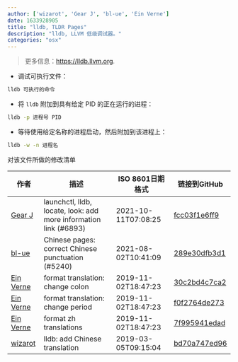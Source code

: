 ```yaml
---
author: ['wizarot', 'Gear J', 'bl-ue', 'Ein Verne']
date: 1633928905
title: "lldb, TLDR Pages"
description: "lldb, LLVM 低级调试器。"
categories: "osx"
---
```

> 更多信息：<https://lldb.llvm.org>.

- 调试可执行文件：

```bash
lldb 可执行的命令
```

- 将 `lldb` 附加到具有给定 PID 的正在运行的进程：

```bash
lldb -p 进程号 PID
```

- 等待使用给定名称的进程启动，然后附加到该进程上：

```bash
lldb -w -n 进程名
```
对该文件所做的修改清单


作者 | 描述 | ISO 8601日期格式 | 链接到GitHub
------|-----|-----|-----
[Gear J](mailto:12108619+gearj@users.noreply.github.com) | launchctl, lldb, locate, look: add more information link (#6893) | 2021-10-11T07:08:25 | [fcc03f1e6ff9](https://github.com/tldr-pages/tldr/commit/fcc03f1e6ff9776ca4433447e9859a3c1a42e539)
[bl-ue](mailto:54780737+bl-ue@users.noreply.github.com) | Chinese pages: correct Chinese punctuation (#5240) | 2021-08-02T10:41:09 | [289e30dfb3d1](https://github.com/tldr-pages/tldr/commit/289e30dfb3d1d73bade9e3610e12bfc90e9270ae)
[Ein Verne](mailto:einverne@gmail.com) | format translation: change colon | 2019-11-02T18:47:23 | [30c2bd4c7ca2](https://github.com/tldr-pages/tldr/commit/30c2bd4c7ca2385e09cc00f15ad651e195b82e65)
[Ein Verne](mailto:einverne@gmail.com) | format translation: change period | 2019-11-02T18:47:23 | [f0f2764de273](https://github.com/tldr-pages/tldr/commit/f0f2764de2737f4c7bc75feeec5499117dea6ed0)
[Ein Verne](mailto:einverne@gmail.com) | format zh translations | 2019-11-02T18:47:23 | [7f995941edad](https://github.com/tldr-pages/tldr/commit/7f995941edaddaa6bd3208856ec539f5439f7ef4)
[wizarot](mailto:wizarot@qq.com) | lldb: add Chinese translation | 2019-03-05T09:15:04 | [bd70a747ed96](https://github.com/tldr-pages/tldr/commit/bd70a747ed9658afab627832b945c527a10ae177)

